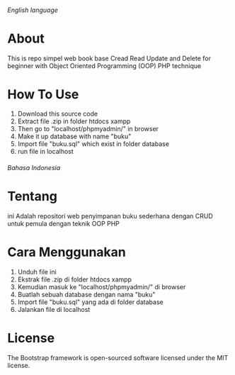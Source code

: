 ###### English language
# About
This is repo simpel web book base Cread Read Update and Delete for beginner with Object Oriented Programming (OOP) PHP 
technique

# How To Use
1. Download this source code
2. Extract file .zip in folder htdocs xampp
3. Then go to "localhost/phpmyadmin/" in browser
4. Make it up database with name "buku"
5. Import file "buku.sql" which exist in folder database
6. run file in localhost


###### Bahasa Indonesia
# Tentang
ini Adalah repositori web penyimpanan buku sederhana dengan CRUD untuk pemula dengan teknik OOP PHP

# Cara Menggunakan
1. Unduh file ini
2. Ekstrak file .zip di folder htdocs xampp
3. Kemudian masuk ke "localhost/phpmyadmin/" di browser
4. Buatlah sebuah database dengan nama "buku"
5. Import file "buku.sql" yang ada di folder database
6. Jalankan file di localhost

# License
The Bootstrap framework is open-sourced software licensed under the MIT license.
